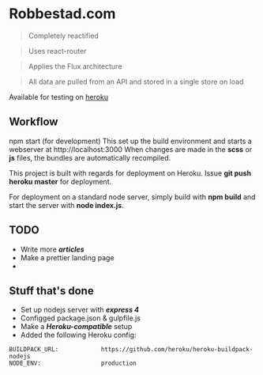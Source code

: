 # Robbestad.com

> Completely reactified

> Uses react-router

> Applies the Flux architecture

> All data are pulled from an API and stored in a single store on load

Available for testing on [heroku](http://robbestad-blog.herokuapp.com/)

## Workflow

npm start (for development)
This set up the build environment and starts a webserver at http://localhost:3000
When changes are made in the __scss__ or __js__ files, the bundles are automatically
recompiled. 

This project is built with regards for deployment on Heroku. Issue __git push heroku master__ for
deployment.

For deployment on a standard node server, simply build with __npm build__ and start the server with
__node index.js__.

## TODO

 - Write more ___articles___
 - Make a prettier landing page
 - 
## Stuff that's done

 - Set up nodejs server with ___express 4___
 - Configged package.json & gulpfile.js
 - Make a ___Heroku-compatible___ setup 
 - Added the following Heroku config:
 
```
BUILDPACK_URL:            https://github.com/heroku/heroku-buildpack-nodejs
NODE_ENV:                 production
```

